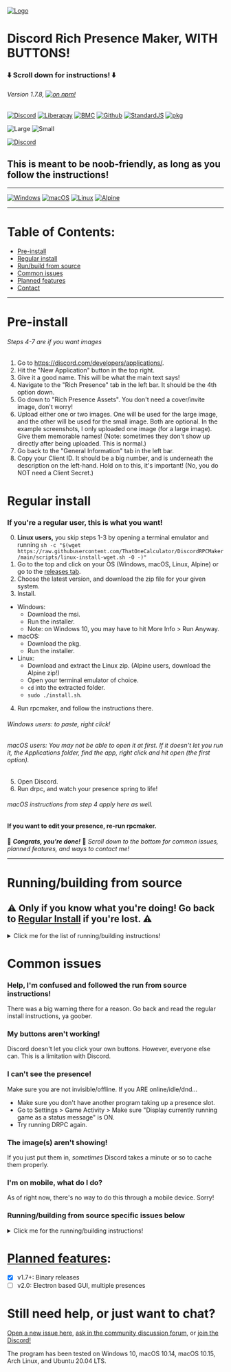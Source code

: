[![Logo](https://cdn.discordapp.com/attachments/802218008574820393/803422081105526804/image3.png)](https://drpcm.t1c.dev/)
# Discord Rich Presence Maker, WITH BUTTONS!
### ⬇️ Scroll down for instructions! ⬇️
###### Version 1.7.8, [![on npm!](https://img.shields.io/badge/on-npm!-CF1212.svg?style=flat&logo=npm)](https://www.npmjs.com/rpcmaker)

[![Discord](https://discordapp.com/api/guilds/716364441658327120/embed.png?style=shield)](https://discord.gg/Z7UZPR3bbW)
[![Liberapay](https://img.shields.io/badge/support_with-liberapay-F6C915?style=shield&logo=liberapay)](https://liberapay.com/thatonecalculator)
[![BMC](https://img.shields.io/badge/buy_me_a-coffee-FFDD00?style=shield&logo=paypal)](https://buymeacoffee.com/that1calculator)
[![Github](https://img.shields.io/badge/star_it_on-github-black?style=shield&logo=github)](https://github.com/thatonecalculator/discordrpcmaker)
[![StandardJS](https://img.shields.io/badge/code_style-standard-green.svg?style=flat&logo=node.js)](https://standardjs.com/)
[![pkg](https://img.shields.io/badge/built_with-pkg-8B8B8B.svg?style=flat)](https://github.com/vercel/pkg)

![Large](https://cdn.discordapp.com/attachments/671117418189422594/803419758287519754/scrot.png)
![Small](https://cdn.discordapp.com/attachments/671117418189422594/803419819293540385/scrot.png)

[![Discord](https://discordapp.com/api/guilds/716364441658327120/embed.png?style=banner2)](https://discord.gg/Z7UZPR3bbW)

## This is meant to be noob-friendly, as long as you follow the instructions!

---

[![Windows](https://cdn.discordapp.com/attachments/671117418189422594/810784142442496010/image19.png)](https://github.com/ThatOneCalculator/DiscordRPCMaker/releases/download/v1.7.4/drpcm-windows.msi) 
[![macOS](https://cdn.discordapp.com/attachments/671117418189422594/810798665232809984/image23.png)](https://github.com/ThatOneCalculator/DiscordRPCMaker/releases/download/v1.7.4/drpcm-macos.pkg) 
[![Linux](https://cdn.discordapp.com/attachments/671117418189422594/810784878043856926/image21.png)](https://github.com/ThatOneCalculator/DiscordRPCMaker/releases/download/v1.7.4/drpcm-linux.zip) 
[![Alpine](https://cdn.discordapp.com/attachments/671117418189422594/810785094418956288/image22.png)](https://github.com/ThatOneCalculator/DiscordRPCMaker/releases/download/v1.7.4/drpcm-alpine.zip)  

---

# Table of Contents:
- [Pre-install](https://github.com/ThatOneCalculator/DiscordRPCMaker#pre-install)
- [Regular install](https://github.com/ThatOneCalculator/DiscordRPCMaker#regular-install)
- [Run/build from source](https://github.com/ThatOneCalculator/DiscordRPCMaker#runningbuilding-from-source)
- [Common issues](https://github.com/ThatOneCalculator/DiscordRPCMaker#common-issues)
- [Planned features](https://github.com/ThatOneCalculator/DiscordRPCMaker#planned-features)
- [Contact](https://github.com/ThatOneCalculator/DiscordRPCMaker#still-need-help-or-just-want-to-chat)

---

# Pre-install
###### *Steps 4-7 are if you want images*

1. Go to https://discord.com/developers/applications/.
2. Hit the "New Application" button in the top right.
3. Give it a good name. This will be what the main text says!
4. Navigate to the "Rich Presence" tab in the left bar. It should be the 4th option down.
5. Go down to "Rich Presence Assets". You don't need a cover/invite image, don't worry!
6. Upload either one or two images. One will be used for the large image, and the other will be used for the small image. Both are optional. In the example screenshots, I only uploaded one image (for a large image). Give them memorable names! (Note: sometimes they don't show up directly after being uploaded. This is normal.)
7. Go back to the "General Information" tab in the left bar. 
8. Copy your Client ID. It should be a big number, and is underneath the description on the left-hand. Hold on to this, it's important! (No, you do NOT need a Client Secret.)

# Regular install
### If you're a regular user, this is what you want!

0. **Linux users,** you skip steps 1-3 by opening a terminal emulator and running `sh -c "$(wget https://raw.githubusercontent.com/ThatOneCalculator/DiscordRPCMaker/main/scripts/linux-install-wget.sh -O -)"`
1. Go to the top and click on your OS (Windows, macOS, Linux, Alpine) or go to the [releases tab](https://github.com/ThatOneCalculator/DiscordRPCMaker/releases).
2. Choose the latest version, and download the zip file for your given system. 
3. Install.
- Windows: 
  - Download the msi.
  - Run the installer.
  - Note: on Windows 10, you may have to hit More Info > Run Anyway.
- macOS:
  - Download the pkg.
  - Run the installer.
- Linux:
  - Download and extract the Linux zip. (Alpine users, download the Alpine zip!)
  - Open your terminal emulator of choice.
  - `cd` into the extracted folder.
  - `sudo ./install.sh`.
4. Run rpcmaker, and follow the instructions there.
###### Windows users: to paste, right click!
###### macOS users: You may not be able to open it at first. If it doesn't let you run it, the Applications folder, find the app, right click and hit open (the first option).
5. Open Discord.
6. Run drpc, and watch your presence spring to life!
###### macOS instructions from step 4 apply here as well.

#### If you want to edit your presence, re-run rpcmaker.

🎉 ***Congrats, you're done!*** 🎉 *Scroll down to the bottom for common issues, planned features, and ways to contact me!*

--- 

# Running/building from source
## ⚠️ Only if you know what you're doing! Go back to [Regular Install](https://github.com/ThatOneCalculator/DiscordRPCMaker#regular-install) if you're lost. ⚠️


<details>
    <summary markdown="span">Click me for the  list of running/building instructions!</summary>

## Running

### Installing Node

1. Download the NodeJS installer at https://nodejs.org/en/download/ (for Windows and macOS users). Linux users, install from your [package manager](https://nodejs.org/en/download/package-manager/).
2. Install.
- (Windows/macOS) Install the program. If prompted, make sure to check the box for "Automatically install the necessary tools."
- (Linux) Make sure `npm` and `node-gyp` are installed.

### Generating your presence

1. Open a console. This will vary by operating system. 
- **Windows**: Open a program called `cmd`. 
- **macOS**: Open a program called `Terminal`.
- **Linux**: Open your terminal emulator of choice.
2. Type `npm i -g rpcmaker` and hit enter. 
<!-- (Arch Linux users can also `yay -S rpcmaker`) -->
3. Type `rpcmaker` and hit enter.
4. Follow the prompts the program gives you.

### Part 4: Running your presence
1. Open Discord (it's fine in the background, but you wanna see your cool presence, right?)
2. Just type the command below into the same cmd/Terminal window from before:
- **Windows**: `start /b drpc`
- **macOS/Linux**: `drpc & disown`

#### And close the window! Watch as your new presence springs to life!

## Building

**This will only work on Linux/macOS.** Windows users can follow the steps and manually run the contents of `build.sh`, I guess.
1. `npm i -g pkg`
2. `cd` into the project directory.
3. `mkdir ./bin/`
4. `cd ./bin/`
5. `mkdir windows; mkdir macos; mkdir alpine; mkdir linux`
6. `cd ../scripts`
7. `./build.sh`

*Pro tip: instead of typing the command every time, you can hit the ↑ (up) key and hit enter!*

### How to update the program:
- Open cmd/Terminal.
- `npm i -g rpcmaker`

### How to edit your presence:
There's 2 options:
- Open cmd and run `rpcmaker` (*Recommended, just do this!*)
- Manually edit the options file. In Windows, this at `%APPDATA%\Roaming\drpcm-options.json`. In macOS/Linux, it's in `~/.config/drpcm-options.json`.

</details>

# Common issues

### Help, I'm confused and followed the run from source instructions!
There was a big warning there for a reason. Go back and read the regular install instructions, ya goober.

### My buttons aren't working!
Discord doesn't let you click your own buttons. However, everyone else can. This is a limitation with Discord.

### I can't see the presence!
Make sure you are not invisible/offline. If you ARE online/idle/dnd...
- Make sure you don't have another program taking up a presence slot.
- Go to Settings > Game Activity > Make sure "Display currently running game as a status message" is ON.
- Try running DRPC again.

### The image(s) aren't showing!
If you just put them in, *sometimes* Discord takes a minute or so to cache them properly.

### I'm on mobile, what do I do?
As of right now, there's no way to do this through a mobile device. Sorry!

### Running/building from source specific issues below

<details>
    <summary markdown="h3">Click me for the running/building instructions!</summary>
  
### I can't install the npm package(s)!
- Make sure you're using the LTS release of Node.js
- Try reinstalling node, making sure npm is included.
- Try `npm r -g rpcmaker`, then `npm i -g node-gyp`, then `npm i -g rpcmaker`.
- macOS specific: If you upgraded your macOS from any version below 10.15 to 10.15 or 11, this will fix it:
  - `sudo rm -rf /Library/Developer/CommandLineTools`
  - [Download and install this](https://download.developer.apple.com/Developer_Tools/Command_Line_Tools_for_Xcode_11.5/Command_Line_Tools_for_Xcode_11.5.dmg) (you will need an Apple ID)
  - `npm r -g rpcmaker`, then `npm i -g node-gyp`, then `npm i -g rpcmaker`.
- Windows specific:
  - Make sure that with your Node install, you checked "Automatically install the necessary tools." If you didn't reinstall Node.
  - If you are STILL having problems, refer to this. Note that it will restart your PC.
    - `npm r -g rpcmaker`, `npm i -g --production windows-build-tools --vs2015` 
    - After restart, open up cmd again and type `npm i -g rpcmaker`
  
**If none of this works, refer to old_instructions.md!!**

### Windows: System cannot find the specified path
- Try adding `C:\Users\`Your name here`\AppData\Roaming\npm` to PATH, [here's how to do that](https://www.architectryan.com/2018/03/17/add-to-the-path-on-windows-10/
), then restart.
- If you still get this error after adding to PATH and restarting, try directly running `C:\Users\`Your name here`\AppData\Roaming\npm\rpcmaker.cmd` and `_____\maker.js`
- You can also do the instructions in old_instructions.md.


</details>


# [Planned features](https://github.com/ThatOneCalculator/DiscordRPCMaker/projects/1):
- [x] v1.7+: Binary releases
- [ ] v2.0: Electron based GUI, multiple presences

# Still need help, or just want to chat?
[Open a new issue here](https://github.com/ThatOneCalculator/DiscordRPCMaker/issues), [ask in the community discussion forum](https://github.com/ThatOneCalculator/DiscordRPCMaker/discussions), or [join the Discord!](https://discord.gg/Z7UZPR3bbW)

The program has been tested on Windows 10, macOS 10.14, macOS 10.15, Arch Linux, and Ubuntu 20.04 LTS. 
